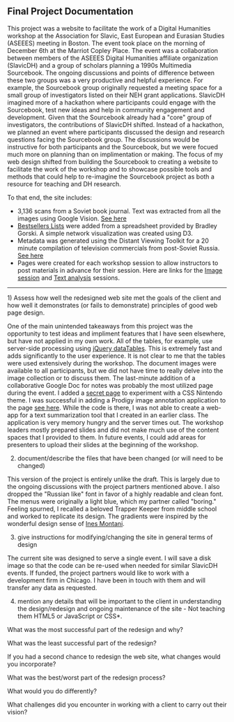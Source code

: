 ## Final Project Documentation 

This project was a website to facilitate the work of a Digital Humanities workshop at the Association for Slavic, East European and Eurasian Studies (ASEEES) meeting in Boston.  The event took place on the morning of December 6th at the Marriot Copley Place.  The event was a collaboration between members of the ASEEES Digital Humanities affiliate organization (SlavicDH) and a group of scholars planning a 1990s Multimedia Sourcebook.  The ongoing discussions and points of difference between these two groups was a very productive and helpful  experience.  For example, the Sourcebook group originally requested a meeting space for a small group of investigators listed on their NEH grant applications.  SlavicDH imagined more of a hackathon where participants could engage with the Sourcebook, test new ideas and help in community engagement and development.  Given that the Sourcebook already had a "core" group of investigators, the contributions of SlavicDH shifted.  Instead of a hackathon, we planned an event where participants discussed the design and research questions facing the Sourcebook group.  The discussions would be instructive for both participants and the Sourcebook, but we were focued much more on planning than on implimentation or making.  The focus of my web design shifted from building the Sourcebook to creating a website to facilitate the work of the workshop and to showcase possible tools and methods that could help to re-imagine the Sourcebook project as both a resource for teaching and DH research. 

To that end, the site includes:
  - 3,136 scans from a Soviet book journal.  Text was extracted from all the images using Google Vision. [See here](http://104.236.220.106/all-kos/)
  - [Bestsellers Lists](http://104.236.220.106/bestsellers/) were added from a spreadsheet provided by Bradley Gorski.  A simple network visualization was created using D3. 
  - Metadata was generated using the Distant Viewing Toolkit for a 20 minute compilation of television commercials from post-Soviet Russia. [See here](http://104.236.220.106/distant_viewing/)
  - Pages were created for each workshop session to allow instructors to post materials in advance for their session.  Here are links for the [Image session](http://104.236.220.106/image/) and [Text analysis](http://104.236.220.106/text/) sessions. 
<hr>
1) Assess how well the redesigned web site met the goals of the client and how well it demonstrates (or fails to demonstrate) principles of good web page design.

One of the main unintended takeaways from this project was the opportunity to test ideas and impliment features that I have seen elsewhere, but have not applied in my own work.  All of the tables, for example, use server-side processing using [jQuery dataTables](https://datatables.net/).  This is extremely fast and adds significantly to the user experience.  It is not clear to me that the tables were used extensively during the workshop.  The document images were available to all participants, but we did not have time to really delve into the image collection or to discuss them.  The last-minute addition of a collaborative Google Doc for notes was probably the most utilized page during the event.  I added a [secret page](http://104.236.220.106/secret/) to experiment with a CSS Nintendo theme.  I was successful in adding a Prodigy image annotation application to the page [see here](http://104.236.220.106:8080/). While the code is there, I was not able to create a web-app for a text summarization tool that I created in an earlier class. The application is very memory hungry and the server times out.  The workshop leaders mostly prepared slides and did not make much use of the content spaces that I provided to them.  In future events, I could add areas for presenters to upload their slides at the beginning of the workshop.    

2)  document/describe the files that have been changed (or will need to be changed) 

This version of the project is entirely unlike the draft.  This is largely due to the ongoing discussions with the project partners mentioned above.  I also dropped the "Russian like" font in favor of a highly readable and clean font.  The menus were originally a light blue, which my partner called "boring."  Feeling spurned, I recalled a beloved Trapper Keeper from middle school and worked to replicate its design.  The gradients were inspired by the wonderful design sense of [Ines Montani](https://ines.io/).  

3) give instructions for modifying/changing the site in general terms of design

The current site was designed to serve a single event.  I will save a disk image so that the code can be re-used when needed for similar SlavicDH events.  If funded, the project partners would like to work with a development firm in Chicago.  I have been in touch with them and will transfer any data as requested.  

4) mention any details that will be important to the client in understanding the design/redesign and ongoing maintenance of the site - Not teaching them HTML5 or JavaScript or CSS*.


What was the most successful part of the redesign and why? 

What was the least successful part of the redesign? 

If you had a second chance to redesign the web site, what changes would you incorporate? 

What was the best/worst part of the redesign process? 

What would you do differently? 

What challenges did you encounter in working with a client to carry out their vision?

